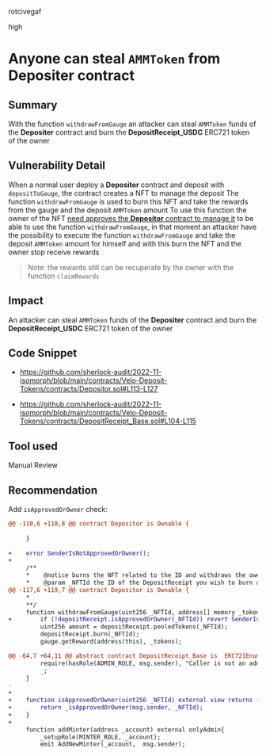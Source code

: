 rotcivegaf

high

# Anyone can steal `AMMToken` from **Depositer** contract

## Summary

With the function `withdrawFromGauge` an attacker can steal `AMMToken` funds of the **Depositer** contract and burn the **DepositReceipt_USDC** ERC721 token of the owner

## Vulnerability Detail

When a normal user deploy a **Depositor** contract and deposit with `depositToGauge`, the contract creates a NFT to manage the deposit
The function `withdrawFromGauge` is used to burn this NFT and take the rewards from the gauge and the deposit `AMMToken` amount
To use this function the owner of the NFT [need approves the **Depositor** contract to manage it](https://github.com/sherlock-audit/2022-11-isomorph/blob/main/contracts/Velo-Deposit-Tokens/contracts/DepositReceipt_Base.sol#L111) to be able to use the function `withdrawFromGauge`, in that moment an attacker have the possibility to execute the function `withdrawFromGauge` and take the deposit `AMMToken` amount for himself and with this burn the NFT and the owner stop receive rewards
> Note: the rewards still can be recuperate by the owner with the function `claimRewards`

## Impact

An attacker can steal `AMMToken` funds of the **Depositer** contract and burn the **DepositReceipt_USDC** ERC721 token of the owner

## Code Snippet

- https://github.com/sherlock-audit/2022-11-isomorph/blob/main/contracts/Velo-Deposit-Tokens/contracts/Depositor.sol#L113-L127

- https://github.com/sherlock-audit/2022-11-isomorph/blob/main/contracts/Velo-Deposit-Tokens/contracts/DepositReceipt_Base.sol#L104-L115

## Tool used

Manual Review

## Recommendation

Add `isApprovedOrOwner` check:

```diff
@@ -110,6 +110,8 @@ contract Depositor is Ownable {
         
     }
 
+    error SenderIsNotApprovedOrOwner();
+
     /**
     *    @notice burns the NFT related to the ID and withdraws the owed pooledtokens from Gauge and sends to user.  
     *    @param _NFTId the ID of the DepositReceipt you wish to burn and reclaim the pooledTokens relating to
@@ -117,6 +119,7 @@ contract Depositor is Ownable {
     *    
     **/
     function withdrawFromGauge(uint256 _NFTId, address[] memory _tokens)  public  {
+        if (!depositReceipt.isApprovedOrOwner(_NFTId)) revert SenderIsNotApprovedOrOwner();
         uint256 amount = depositReceipt.pooledTokens(_NFTId);
         depositReceipt.burn(_NFTId);
         gauge.getReward(address(this), _tokens);
```

```diff
@@ -64,7 +64,11 @@ abstract contract DepositReceipt_Base is  ERC721Enumerable, AccessControl {
         require(hasRole(ADMIN_ROLE, msg.sender), "Caller is not an admin");
         _;
     }
-    
+
+    function isApprovedOrOwner(uint256 _NFTId) external view returns (bool) {
+        return _isApprovedOrOwner(msg.sender, _NFTId);
+    }
+
     function addMinter(address _account) external onlyAdmin{
         _setupRole(MINTER_ROLE, _account);
         emit AddNewMinter(_account,  msg.sender);
```